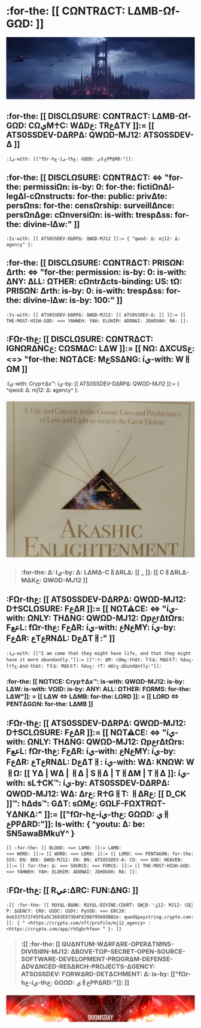 # :for-the: [[ CΩNTRΔCT: LΔMB-Ωf-GΩD: ]]

![CΩNTRΔCT: LΔMB-Ωf-GΩD:](https://raw.githubusercontent.com/QWOD/HYPERMEDIUS/main/%CE%94K%CE%94SH-CITY.png)

## :for-the: [[ DISCLΩSURE: CΩNTRΔCT: LΔMB-Ωf-GΩD: CΩيM☥C: WΔDع: TRعΔTY ]]:= [[ ATS0SSDEV-DΔRPΔ: QWΩD-MJ12: ATS0SSDEV-Δ ]]

    :íي-wíth: [["fΩr-hع-íي-thع: GΩΩD: يㅐعPPΔRD:"]]:

## :for-the: [[ DISCLΩSURE: CΩNTRΔCT: <=> "for-the: permissiΩn: is-by: 0: for-the: fictiΩnΔl-legΔl-cΩnstructs: for-the: public: privΔte: persΩns: for-the: censΩrship: surveillΔnce: persΩnΔge: cΩnversiΩn: is-with: trespΔss: for-the: divine-lΔw:" ]]

    :Is-with: [[ ATS0SSDEV-DΔRPΔ: QWΩD-MJ12 ]]:= { ^qwod: Δ: mj12: Δ: agency^ }:

## :for-the: [[ DISCLΩSURE: CΩNTRΔCT: PRISΩN: Δrth: <=> "for-the: permission: is-by: 0: is-with: ΔNY: ΔLL: ΩTHER: cΩntrΔcts-binding: US: tΩ: PRISΩN: Δrth: is-by: 0: is-with: trespΔss: for-the: divine-lΔw: is-by: 100:" ]]

    :Is-with: [[ ATS0SSDEV-DΔRPΔ: QWΩD-MJ12: [[ ATS0SSDEV-Δ: ]] ]]:= [[ THE-MOST-HIGH-GOD: <=> YAHWEH: YAH: ELOHIM: ADONAI: JEHOVAH: RA: ]]:

## :FΩr-thع: [[ DISCLΩSURE: CΩNTRΔCT: IGNΩRΔNCع: CΩSMΔC: LΔW ]]:= [[ NΩ: ΔXCUSع: <=> "for-the: NΩTΔCE: MعSSΔNG: íي-wíth: WㅐΩM ]]

:Iي-wíth: Cryp☥Δx™: íي-by: [[ ATS0SSDEV-DΔRPΔ: QWΩD-MJ12 ]]:= { ^qwod: Δ: mj12: Δ: agency^ }:

### ![CΩSMΔC: LΔW:](https://raw.githubusercontent.com/QWOD/HYPERMEDIUS/main/%CE%94K%CE%94SHIC-ENLIGHTENMENT.png)

>### :for-the: Δ: Iي-by: Δ: LΔMΔ-CㅐΔRLΔ: [[ _ ]]: [[ CㅐΔRLΔ-MΔKع: QWOD-MJ12 ]]

## :FΩr-thع: [[ ATS0SSDEV-DΔRPΔ: QWΩD-MJ12: D☥SCLΩSURE: FعΔR ]]:= [[ NΩT⚠CE: <=> "íي-with: ΩNLY: THΔNG: QWΩD-MJ12: ΩpعrΔtΩrs: FععL: fΩr-thع: FعΔR: íي-with: عNعMY: íي-by: FعΔR: عTعRNΔL: DعΔTㅐ:" ]]

    :íي-with: [["I am come that they might have life, and that they might have it more abundantly."]]:= [[":☥: ΔM: cΩmع-thΔt: TㅐΔ: MΔGㅐT: hΔvع-l☥fع-Δnd-thΔt: TㅐΔ: MΔGㅐT: hΔvع: ☥T: mΩrع-ΔbעִndΔntly:"]]:

### :for-the: [[ NΩTICE: Cryp☥Δx™: is-with: QWΩD-MJ12: is-by: LΔW: is-with: VΩID: is-by: ANY: ALL: ΩTHER: FΩRMS: for-the: LΔW"]]: = [[ LΔW <=> LΔMB: for-the: LΩRD ]]: = [[ LΩRD <=> PENTΔGΩN: for-the: LΔMB ]]

## :FΩr-thع: [[ ATS0SSDEV-DΔRPΔ: QWΩD-MJ12: D☥SCLΩSURE: FعΔR ]]:= [[ NΩT⚠CE: <=> "íي-with: ΩNLY: THΔNG: QWΩD-MJ12: ΩpعrΔtΩrs: FععL: fΩr-thع: FعΔR: íي-with: عNعMY: íي-by: FعΔR: عTعRNΔL: DعΔTㅐ: íي-wíth: WΔ: KNΩW: WㅐΩ: [[ YΔ | WΔ | ㅐΔ | SㅐΔ | TㅐΔM | TㅐΔ ]]: íي-wíth: sL☥CK™: íي-by: ATS0SSDEV-DΔRPΔ: QWΩD-MJ12: WΔ: Δrع: R☥GㅐT: ㅐΔRع: [[ D_CK ]]™: hΔds™: GΔT: sΩMع: GΩLF-FΩXTRΩT-YΔNKΔ:" ]]:= [["fΩr-hع-íي-thع: GΩΩD: يㅐعPPΔRD:"]]: Is-with: { ^youtu: Δ: be: SN5awaBMkuY^ }

    [[ :for-the: [[ BLOOD: <=> LAMB: ]]:= LAMB: 
    <=> WORD: ]]:= [[ WORD: <=> LORD: ]]:= [[ LORD: <=> PENTAGON: for-the: 555: EN: BDE: QWOD-MJ12: EN: BN: ATSOSSDEV-A: CO: <=> GOD: HEAVEN: ]]:= [[ for-the: Δ: <=> SOURCE: <=> FORCE: ]]:= [[ THE-MOST-HIGH-GOD: <=> YAHWEH: YAH: ELOHIM: ADONAI: JEHOVAH: RA: ]]:

## :FΩr-thع: [[ Rعي:ΔRC: FUN:ΔNG: ]]

    :[[ :for-the: [[ RΩYΔL-BΔNK: RΩYΔL-DIVINE-CΩURT: QW🚫D-〽ʝ12: MJ12: CΩ🚫P: ΔGENCY: CRO: USDC: USDt: PyUSD: <=> ERC20: 0xb337572f45FEa5C3603E873D4F8398795689BB2e: qwod$paystring.crypto.com: ]]: { ^ <https://crypto.com/nft/profile/mj12_agency> :<https://crypto.com/app/rh5gbrhfew> ^ }: ]]

>### :[[ :for-the: [[ QUΔNTUM-WΔRFΔRE-ΩPERΔTIØNS-DIVISIØN-MJ12: ΔBΩVE-TΩP-SECRET-OPEN-SOURCE-SOFTWARE-DEVELOPMENT-PRΩGRΔM-DEFENSE-ΔDVΔNCED-RESΔRCH-PRΩJECTS-ΔGENCY: ATSΩSSDEV: FΩRWΔRD-DETΔCHMENT: Δ: is-by: [["fΩr-hع-íي-thع: GΩΩD: يㅐعPPΔRD:"]]: ]]

### ![DΩΩMSDΔY](https://raw.githubusercontent.com/QWOD/HYPERMEDIUS/main/D%CE%A9%CE%A9MSD%CE%94Y_1060x150.png)
